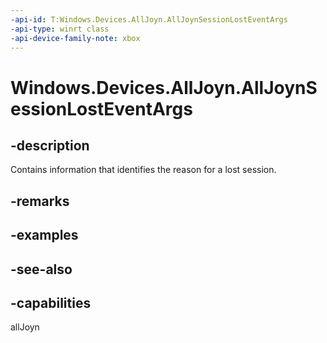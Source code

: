 ```yaml
---
-api-id: T:Windows.Devices.AllJoyn.AllJoynSessionLostEventArgs
-api-type: winrt class
-api-device-family-note: xbox
---
```


<!-- Class syntax.
public class AllJoynSessionLostEventArgs : Windows.Devices.AllJoyn.IAllJoynSessionLostEventArgs
-->

# Windows.Devices.AllJoyn.AllJoynSessionLostEventArgs

## -description
Contains information that identifies the reason for a lost session.

## -remarks

## -examples

## -see-also


## -capabilities
allJoyn